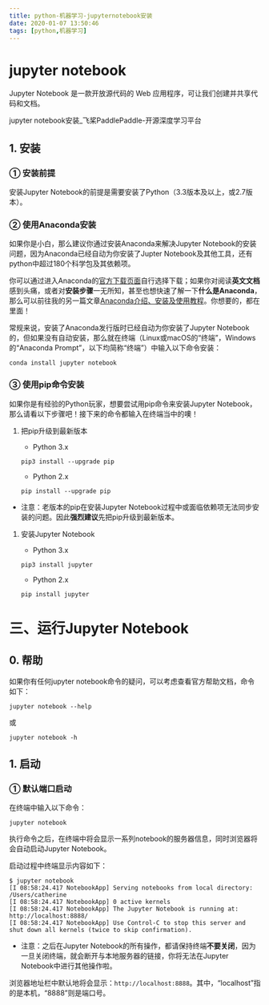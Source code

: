 ```yaml
---
title: python-机器学习-jupyternotebook安装
date: 2020-01-07 13:50:46
tags: [python,机器学习]
---
```


# jupyter notebook

Jupyter Notebook 是一款开放源代码的 Web 应用程序，可让我们创建并共享代码和文档。

jupyter notebook安装_飞桨PaddlePaddle-开源深度学习平台

<!--more-->

## 1. 安装

### ① 安装前提

安装Jupyter Notebook的前提是需要安装了Python（3.3版本及以上，或2.7版本）。

### ② 使用Anaconda安装

如果你是小白，那么建议你通过安装Anaconda来解决Jupyter Notebook的安装问题，因为Anaconda已经自动为你安装了Jupter Notebook及其他工具，还有python中超过180个科学包及其依赖项。

你可以通过进入Anaconda的[官方下载页面](https://link.jianshu.com?t=https%3A%2F%2Fwww.anaconda.com%2Fdownload%2F%23macos)自行选择下载；如果你对阅读**英文文档**感到头痛，或者对**安装步骤**一无所知，甚至也想快速了解一下**什么是Anaconda**，那么可以前往我的另一篇文章[Anaconda介绍、安装及使用教程](https://link.jianshu.com?t=https%3A%2F%2Fzhuanlan.zhihu.com%2Fp%2F32925500)。你想要的，都在里面！

常规来说，安装了Anaconda发行版时已经自动为你安装了Jupyter Notebook的，但如果没有自动安装，那么就在终端（Linux或macOS的“终端”，Windows的“Anaconda Prompt”，以下均简称“终端”）中输入以下命令安装：

```
conda install jupyter notebook
```

### ③ 使用pip命令安装

如果你是有经验的Python玩家，想要尝试用pip命令来安装Jupyter Notebook，那么请看以下步骤吧！接下来的命令都输入在终端当中的噢！

1. 把pip升级到最新版本

   - Python 3.x

   ```
   pip3 install --upgrade pip
   ```

   - Python 2.x

   ```
   pip install --upgrade pip
   ```

- 注意：老版本的pip在安装Jupyter Notebook过程中或面临依赖项无法同步安装的问题。因此**强烈建议**先把pip升级到最新版本。

1. 安装Jupyter Notebook

   - Python 3.x

   ```
   pip3 install jupyter
   ```

   - Python 2.x

   ```
   pip install jupyter
   ```

# 三、运行Jupyter Notebook

## 0. 帮助

如果你有任何jupyter notebook命令的疑问，可以考虑查看官方帮助文档，命令如下：

```
jupyter notebook --help
```

或

```
jupyter notebook -h
```

## 1. 启动

### ① 默认端口启动

在终端中输入以下命令：

```
jupyter notebook
```

执行命令之后，在终端中将会显示一系列notebook的服务器信息，同时浏览器将会自动启动Jupyter Notebook。

启动过程中终端显示内容如下：

```
$ jupyter notebook
[I 08:58:24.417 NotebookApp] Serving notebooks from local directory: /Users/catherine
[I 08:58:24.417 NotebookApp] 0 active kernels
[I 08:58:24.417 NotebookApp] The Jupyter Notebook is running at: http://localhost:8888/
[I 08:58:24.417 NotebookApp] Use Control-C to stop this server and shut down all kernels (twice to skip confirmation).
```

- 注意：之后在Jupyter Notebook的所有操作，都请保持终端**不要关闭**，因为一旦关闭终端，就会断开与本地服务器的链接，你将无法在Jupyter Notebook中进行其他操作啦。

浏览器地址栏中默认地将会显示：`http://localhost:8888`。其中，“localhost”指的是本机，“8888”则是端口号。